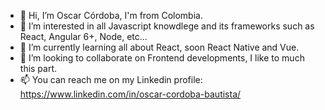 - 👋 Hi, I’m Oscar Córdoba, I'm from Colombia.
- 👀 I’m interested in all Javascript knowdlege and its frameworks such as React, Angular 6+, Node, etc...
- 🌱 I’m currently learning all about React, soon React Native and Vue.
- 💞️ I’m looking to collaborate on Frontend developments, I like to much this part.
- 📫 You can reach me on my Linkedin profile: https://www.linkedin.com/in/oscar-cordoba-bautista/

<!---
ocordoba3/ocordoba3 is a ✨ special ✨ repository because its `README.md` (this file) appears on your GitHub profile.
You can click the Preview link to take a look at your changes.
--->
